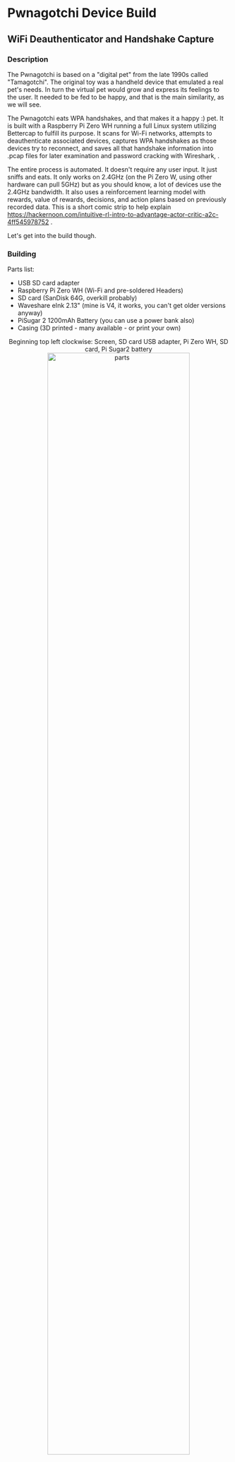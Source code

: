 # Pwnagotchi Device Build

## WiFi Deauthenticator and Handshake Capture

### Description

The Pwnagotchi is based on a "digital pet"  from the late 1990s called "Tamagotchi". The original toy was a
handheld device that emulated a real pet's needs. In turn the virtual pet would grow and express its feelings to the user.
It needed to be fed to be happy, and that is the main similarity, as we will see.

The Pwnagotchi eats WPA handshakes, and that makes it a happy :) pet. It is built with a Raspberry Pi Zero WH running
a full Linux system utilizing Bettercap to fulfill its purpose. It scans for Wi-Fi networks, attempts to deauthenticate
associated devices, captures WPA handshakes as those devices try to reconnect, and saves all that handshake information
into .pcap files for later examination and password cracking with Wireshark, .

The entire process is automated. It doesn't require any user input. It just sniffs and eats. It only works on 2.4GHz (on the
Pi Zero W, using other hardware can pull 5GHz) but as you should know, a lot of devices use the 2.4GHz bandwidth. It also uses a reinforcement learning model with rewards, value of rewards, decisions, and action plans based on previously recorded data. This is a short comic strip to help explain https://hackernoon.com/intuitive-rl-intro-to-advantage-actor-critic-a2c-4ff545978752 .

Let's get into the build though.

### Building

Parts list:
- USB SD card adapter
- Raspberry Pi Zero WH (Wi-Fi and pre-soldered Headers)
- SD card (SanDisk 64G, overkill probably)
- Waveshare eInk 2.13" (mine is V4, it works, you can't get older versions anyway)
- PiSugar 2 1200mAh Battery (you can use a power bank also)
- Casing (3D printed - many available - or print your own)

<p align="center">Beginning top left clockwise: Screen, SD card USB adapter, Pi Zero WH, SD card, Pi Sugar2 battery 
  <br/>
  <img src="https://imgur.com/mR0FWTo.jpg" height="80%" width="80%" alt="parts"/><br /><br />
</p>

There are 3 parts to the sandwich here. The pi attaches to the battery interface and screws in place. Then the screen
plugs into the header pins. These are small and delicate pieces, but it's not too bad if you take your time and don't force things. I made sure not to press hard on the eInk screen, as it may damage its functionality. I connected the pi board and battery together first, then placed the screen face down to distribute pressure evenly while inserting the header pins into the screen interface. It all needs to fit firmly together to fit snugly inside the case.

<p align="center">Components from top, moving down: screen, pi board, battery pack.
  <br/>
  <img src="https://imgur.com/R8rlUZi.jpg" height="80%" width="80%" alt="parts_together"/><br /><br />
</p>


## Install and configuration

Now all that all the pieces are together, we can plug it in and install the image. Credit to https://github.com/jayofelony/pwnagotchi who has
kept the project active and is the source for stable releases.

- Download the image file https://github.com/jayofelony/pwnagotchi
- Write the image to the SD card (Pi imager, Balena etcher)
- Get some drivers so we can SSH into the device 
- Set the IP and mask (10.0.0.1 /24)
- SSH into the device (PuTTY, Powershell) with default credentials which we will change
- Make some changes to the configuration file found in /etc/pwnagotchi/config.toml
	- naming the device, language
	- whitelist any WAP you don't want to attack
	- enable display, type of display, color
	- too many config choices to list, see this reference https://github.com/evilsocket/pwnagotchi/blob/master/pwnagotchi/defaults.toml
	
- You can also run the device in a headless configuration
- Connection by bluetooth tethering to your phone is also possible
- Antenna modification can be accomplished by soldering directly to the board or possibly with USB connection (some report success)
	- This provides much better reception for sniffing

### Web GUI

There is a web UI at http://10.0.0.2:8080/
	- You will need to change the login : pass in the config.toml file we discussed earlier
	- This provides an easy way to control custom plugins and configuration
	
### Bettercap GUI

There is also a Bettercap UI at http://10.0.0.2:80/

### Placing inside the case
Placing the device inside of the case I chose was a tight fit. I used paper to protect the screen from scratches while sliding it into place. Also be careful with the ribbon cable, it is very fragile.

<p align="center">Assembled components inside the casing.
 <br/>
  <img src="https://imgur.com/VsxKy1m.jpg" height="80%" width="80%" alt="parts-inside-case"/><br /><br />
</p>

## Cracking methods

There are different methods to get the pcap files off the device. You can use a tool like FileZilla for a GUI to explore the device in a more user friendly way. The handshake files are found in /root/handshakes/ . You can then copy them to your PC, move them to a Kali VM if you don't already have an active Kali environment spun up. Now you can search through Wireshark and the files for more detail, which can betime consuming.

- You can also use hcxpcapngtool that will convert this information for you.
- 'hcxpcapngtool -o hash.hc22000 ./handshakes/*.pcap' this statement is explained below:
	- hcxpcap tool name
	- output command and file name in hashcat form
	- carry out action in handshakes directory
	- wildcard for any .pcap file there, regardless of name
- You are going to want a good GPU for cracking, or a cloud VM
- Password lists
	- WPA lists at https://www.weakpass.com
		- 'Super WPA' list 11GB
		- 'All-In-One-WiFi' list 134GB
		- You can also build your own custom wordlists in Kali and combine into custom wordlists
 

## Finished build
<p align="center"> Looks can be deceiving
  <br/>
  <img src="https://imgur.com/emJEgKR.jpg" height="80%" width="80%" alt="finished-build"/><br /><br />
</p>

Credit goes to all of the developers who worked on the device. This project reflects building and studying the device. This project is meant for ethical hacking purposes, education, and analysis. I do not condone using this device or knowledge in malicious manner.
